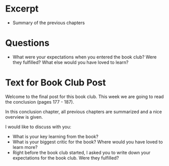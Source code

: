 # Excerpt

- Summary of the previous chapters

# Questions

- What were your expectations when you entered the book club? Were they fulfilled? What else would you have loved to learn?

# Text for Book Club Post

Welcome to the final post for this book club. This week we are going to read the conclusion (pages 177 - 187).

In this conclusion chapter, all previous chapters are summarized and a nice overview is given.

I would like to discuss with you:
- What is your key learning from the book?
- What is your biggest critic for the book? Where would you have loved to learn more?
- Right before the book club started, I asked you to write down your expectations for the book club. Were they fulfilled?
